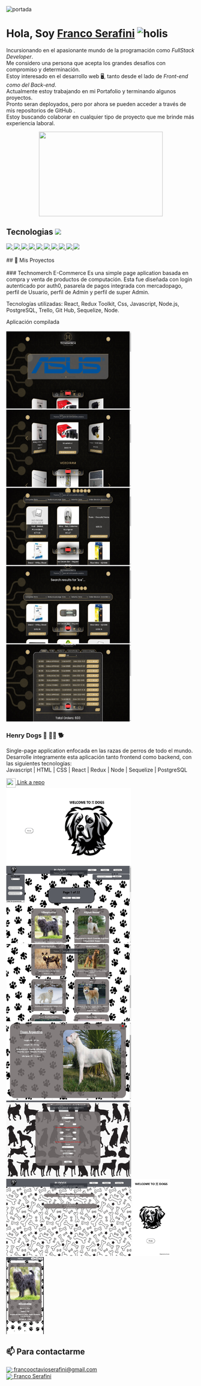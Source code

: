 ![portada](https://i.pinimg.com/originals/2f/f4/28/2ff428006f3ade5f10beac69372062ab.gif)

# **Hola, Soy [Franco Serafini](https://www.linkedin.com/in/emanuel-juri/)** <img width="45" src="https://user-images.githubusercontent.com/76783198/182454378-115c3a2e-50cc-490e-85f0-fbdfab7f36ba.gif" alt="holis">

Incursionando en el apasionante mundo de la programación como *FullStack Developer*.<br>
Me considero una persona que acepta los grandes desafíos con compromiso y determinación.<br>
Estoy interesado en el desarrollo web 🖥️, tanto desde el lado de *Front-end como del Back-end*.<br>
Actualmente estoy trabajando en mi Portafolio y terminando algunos proyectos. <br>
Pronto seran deployados, pero por ahora se pueden acceder a través de mis repositorios de GitHub . <br>
Estoy buscando colaborar en cualquier tipo de proyecto que me brinde más experiencia laboral. <br>
<div align="center" >
      <img align="center" src="https://user-images.githubusercontent.com/76783198/182483558-499ad227-69c3-4323-b4f5-abab4942dade.gif" width="330" height="225"  />
</div> 

<h2> Tecnologias <img src = "https://media2.giphy.com/media/QssGEmpkyEOhBCb7e1/giphy.gif?
cid=ecf05e47a0n3gi1bfqntqmob8g9aid1oyj2wr3ds3mg700bl&rid=giphy.gif" width = '50px'> </h2>
<a href= https://github.com/jennyxlombardo?tab=repositories&q=&type=&language=reactjs&sort= > <img width ='50px' src ='https://raw.githubusercontent.com/rahulbanerjee26/githubAboutMeGenerator/main/icons/reactjs.svg'> </a>
<a href= https://github.com/jennyxlombardo?tab=repositories&q=&type=&language=javascript&sort= > <img width ='50px' src ='https://raw.githubusercontent.com/rahulbanerjee26/githubAboutMeGenerator/main/icons/javascript.svg'> </a>
<a href= https://github.com/jennyxlombardo?tab=repositories&q=&type=&language=css&sort= > <img width ='50px' src ='https://raw.githubusercontent.com/rahulbanerjee26/githubAboutMeGenerator/main/icons/css.svg'> </a>
<a href= https://github.com/jennyxlombardo?tab=repositories&q=&type=&language=express&sort= > <img width ='50px' src ='https://raw.githubusercontent.com/rahulbanerjee26/githubAboutMeGenerator/main/icons/express.svg'> </a>
<a href= https://github.com/jennyxlombardo?tab=repositories&q=&type=&language=git&sort= > <img width ='50px' src ='https://raw.githubusercontent.com/rahulbanerjee26/githubAboutMeGenerator/main/icons/git.svg'> </a>
<a href= https://github.com/jennyxlombardo?tab=repositories&q=&type=&language=github&sort= > <img width ='50px' src ='https://raw.githubusercontent.com/rahulbanerjee26/githubAboutMeGenerator/main/icons/github.svg'> </a>
<a href= https://github.com/jennyxlombardo?tab=repositories&q=&type=&language=html&sort= > <img width ='50px' src ='https://raw.githubusercontent.com/rahulbanerjee26/githubAboutMeGenerator/main/icons/html.svg'> </a>
<a href= https://github.com/jennyxlombardo?tab=repositories&q=&type=&language=postman&sort= > <img width ='50px' src ='https://raw.githubusercontent.com/rahulbanerjee26/githubAboutMeGenerator/main/icons/postman.svg'> </a>
<a href= https://github.com/jennyxlombardo?tab=repositories&q=&type=&language=redux&sort= > <img width ='50px' src ='https://raw.githubusercontent.com/rahulbanerjee26/githubAboutMeGenerator/main/icons/redux.svg'> </a>
<a href= https://github.com/jennyxlombardo?tab=repositories&q=&type=&language=postgresql&sort= > <img width ='50px' src ='https://raw.githubusercontent.com/rahulbanerjee26/githubAboutMeGenerator/main/icons/postgresql.svg'> </a>
</br></br>
## 📌 Mis Proyectos
</br></br>
### Technomerch E-Commerce
Es una simple page aplication basada en compra y venta de productos de computación. Esta fue diseñada con login autenticado por auth0, pasarela de pagos integrada con mercadopago, perfil de Usuario, perfil de Admin y perfil de super Admin. 

Tecnologías utilizadas: React, Redux Toolkit, Css, Javascript, Node.js, PostgreSQL, Trello, Git Hub, Sequelize, Node.

Aplicación compilada
</br></br>
<img src ='./images/eCommerce home.jpg' width="333" height="205">
<img src ='./images/eCommerce home2.jpg' width="333" height="205">
<img src ='./images/eCommerce catalogo.jpg' width="333" height="205">
<img src ='./images/eCommerce search.jpg' width="333" height="205">
<img src ='./images/eCommerce dashboard.jpg' width="333" height="205">



### Henry Dogs :dog: :service_dog: :dog2:
Single-page application enfocada en las razas de perros de todo el mundo.<br>
Desarrolle íntegramente esta aplicación tanto frontend como backend, con las siguientes tecnologías:<br>
Javascript | HTML | CSS | React | Redux | Node | Sequelize | PostgreSQL<br>

<a href="https://github.com/francoSerafini/DOGS-APP">
      <img align="center" src="https://user-images.githubusercontent.com/76783198/183681387-b4432771-313b-4527-a157-75786233b3b0.svg" width="25" height="25"/>
      Link a repo
</a>
</br>
<div align="row" >
      <img src="./images/dog landing.png" width="333" height="205"  />
      <img src="./images/dog home.jpg" width="333" height="205"  />
      <img src="./images/dog cards.jpg" width="333" height="205"  />
      <img src="./images/dog detail.jpg" width="333" height="205"  />
      <img src="./images/dog create.jpg" width="333" height="205"  />
      <img src="./images/dog favorites.jpg" width="333" height="205"  />
      <img src="./images/Dog home res.jpg" width="100" height="205"  />
      <img src="./images/Dog detail res.jpg" width="100" height="205"  />
</div>

## 📫 Para contactarme 

<p>
    <a href="https://francooctavioserafini@gmail.com">
      <img align="center" src="https://user-images.githubusercontent.com/76783198/182482940-c4a2a044-de93-4450-b354-9628cbb175c9.svg"/>
      francooctavioserafini@gmail.com
    </a>    
    <br>
    <a href="https://www.linkedin.com/in/franco-octavio-serafini-678265257/">
      <img align="center" src="https://user-images.githubusercontent.com/76783198/182481396-19c89e94-f3ba-4e33-9df4-f5b7a094cf8f.svg"/>
      Franco Serafini
    </a>
<p/>


